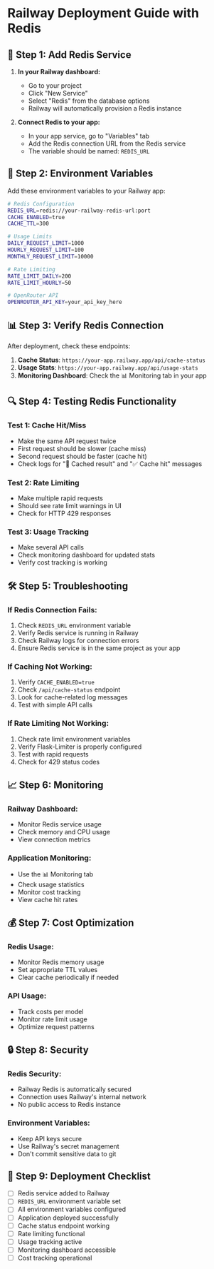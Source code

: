 # Railway Deployment Guide with Redis

## 🚀 **Step 1: Add Redis Service**

1. **In your Railway dashboard:**
   - Go to your project
   - Click "New Service"
   - Select "Redis" from the database options
   - Railway will automatically provision a Redis instance

2. **Connect Redis to your app:**
   - In your app service, go to "Variables" tab
   - Add the Redis connection URL from the Redis service
   - The variable should be named: `REDIS_URL`

## 🔧 **Step 2: Environment Variables**

Add these environment variables to your Railway app:

```bash
# Redis Configuration
REDIS_URL=redis://your-railway-redis-url:port
CACHE_ENABLED=true
CACHE_TTL=300

# Usage Limits
DAILY_REQUEST_LIMIT=1000
HOURLY_REQUEST_LIMIT=100
MONTHLY_REQUEST_LIMIT=10000

# Rate Limiting
RATE_LIMIT_DAILY=200
RATE_LIMIT_HOURLY=50

# OpenRouter API
OPENROUTER_API_KEY=your_api_key_here
```

## 📊 **Step 3: Verify Redis Connection**

After deployment, check these endpoints:

1. **Cache Status**: `https://your-app.railway.app/api/cache-status`
2. **Usage Stats**: `https://your-app.railway.app/api/usage-stats`
3. **Monitoring Dashboard**: Check the 📊 Monitoring tab in your app

## 🔍 **Step 4: Testing Redis Functionality**

### **Test 1: Cache Hit/Miss**
- Make the same API request twice
- First request should be slower (cache miss)
- Second request should be faster (cache hit)
- Check logs for "💾 Cached result" and "✅ Cache hit" messages

### **Test 2: Rate Limiting**
- Make multiple rapid requests
- Should see rate limit warnings in UI
- Check for HTTP 429 responses

### **Test 3: Usage Tracking**
- Make several API calls
- Check monitoring dashboard for updated stats
- Verify cost tracking is working

## 🛠️ **Step 5: Troubleshooting**

### **If Redis Connection Fails:**
1. Check `REDIS_URL` environment variable
2. Verify Redis service is running in Railway
3. Check Railway logs for connection errors
4. Ensure Redis service is in the same project as your app

### **If Caching Not Working:**
1. Verify `CACHE_ENABLED=true`
2. Check `/api/cache-status` endpoint
3. Look for cache-related log messages
4. Test with simple API calls

### **If Rate Limiting Not Working:**
1. Check rate limit environment variables
2. Verify Flask-Limiter is properly configured
3. Test with rapid requests
4. Check for 429 status codes

## 📈 **Step 6: Monitoring**

### **Railway Dashboard:**
- Monitor Redis service usage
- Check memory and CPU usage
- View connection metrics

### **Application Monitoring:**
- Use the 📊 Monitoring tab
- Check usage statistics
- Monitor cost tracking
- View cache hit rates

## 💰 **Step 7: Cost Optimization**

### **Redis Usage:**
- Monitor Redis memory usage
- Set appropriate TTL values
- Clear cache periodically if needed

### **API Usage:**
- Track costs per model
- Monitor rate limit usage
- Optimize request patterns

## 🔒 **Step 8: Security**

### **Redis Security:**
- Railway Redis is automatically secured
- Connection uses Railway's internal network
- No public access to Redis instance

### **Environment Variables:**
- Keep API keys secure
- Use Railway's secret management
- Don't commit sensitive data to git

## 📝 **Step 9: Deployment Checklist**

- [ ] Redis service added to Railway
- [ ] `REDIS_URL` environment variable set
- [ ] All environment variables configured
- [ ] Application deployed successfully
- [ ] Cache status endpoint working
- [ ] Rate limiting functional
- [ ] Usage tracking active
- [ ] Monitoring dashboard accessible
- [ ] Cost tracking operational 